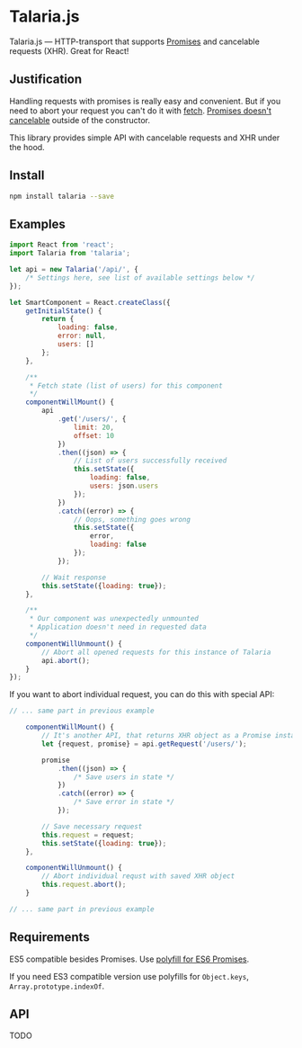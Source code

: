 # Talaria.js

Talaria.js — HTTP-transport that supports [Promises](https://developer.mozilla.org/en/docs/Web/JavaScript/Reference/Global_Objects/Promise) and cancelable requests (XHR). Great for React!

## Justification

Handling requests with promises is really easy and convenient. But if you need to abort your request you can't do it with [fetch](https://fetch.spec.whatwg.org/). [Promises doesn't cancelable](https://esdiscuss.org/topic/cancelable-promises) outside of the constructor.

This library provides simple API with cancelable requests and XHR under the hood.

## Install

```bash
npm install talaria --save
```

## Examples

```js
import React from 'react';
import Talaria from 'talaria';

let api = new Talaria('/api/', {
	/* Settings here, see list of available settings below */
});

let SmartComponent = React.createClass({
	getInitialState() {
		return {
			loading: false,
			error: null,
			users: []
		};
	},

	/**
	 * Fetch state (list of users) for this component
	 */
	componentWillMount() {
		api
			.get('/users/', {
				limit: 20,
				offset: 10
			})
			.then((json) => {
				// List of users successfully received
				this.setState({
					loading: false,
					users: json.users
				});
			})
			.catch((error) => {
				// Oops, something goes wrong
				this.setState({
					error,
					loading: false
				});
			});

		// Wait response
		this.setState({loading: true});
	},

	/**
	 * Our component was unexpectedly unmounted
	 * Application doesn't need in requested data
	 */
	componentWillUnmount() {
		// Abort all opened requests for this instance of Talaria
		api.abort();
	}
});
```

If you want to abort individual request, you can do this with special API:

```js
// ... same part in previous example

	componentWillMount() {
		// It's another API, that returns XHR object as a Promise instance
		let {request, promise} = api.getRequest('/users/');

		promise
			.then((json) => {
				/* Save users in state */
			})
			.catch((error) => {
				/* Save error in state */
			});

		// Save necessary request
		this.request = request;
		this.setState({loading: true});
	},

	componentWillUnmount() {
		// Abort individual requst with saved XHR object
		this.request.abort();
	}

// ... same part in previous example
```

## Requirements

ES5 compatible besides Promises. Use [polyfill for ES6 Promises](https://github.com/jakearchibald/es6-promise).

If you need ES3 compatible version use polyfills for ```Object.keys```, ```Array.prototype.indexOf```.

## API

TODO
